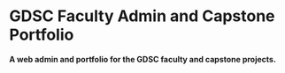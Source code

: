 # GDSC Faculty Admin and Capstone Portfolio

**A web admin and portfolio for the GDSC faculty and capstone projects.**
